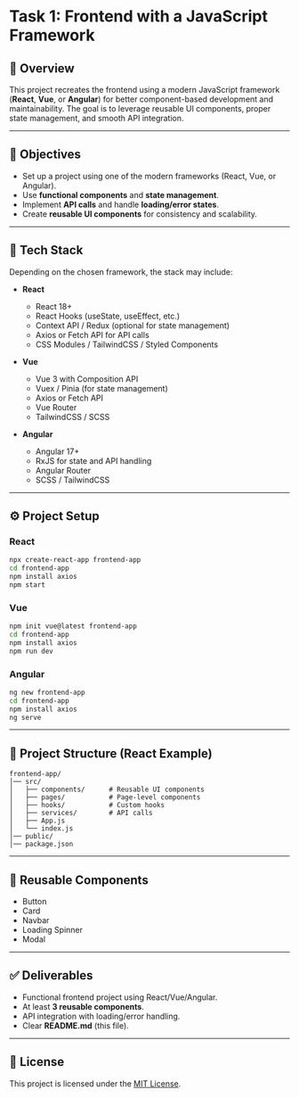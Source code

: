 # Task 1: Frontend with a JavaScript Framework

## 📌 Overview
This project recreates the frontend using a modern JavaScript framework (**React**, **Vue**, or **Angular**) for better component-based development and maintainability. The goal is to leverage reusable UI components, proper state management, and smooth API integration.

---

## 🎯 Objectives
- Set up a project using one of the modern frameworks (React, Vue, or Angular).
- Use **functional components** and **state management**.
- Implement **API calls** and handle **loading/error states**.
- Create **reusable UI components** for consistency and scalability.

---

## 🚀 Tech Stack
Depending on the chosen framework, the stack may include:

- **React**
  - React 18+
  - React Hooks (useState, useEffect, etc.)
  - Context API / Redux (optional for state management)
  - Axios or Fetch API for API calls
  - CSS Modules / TailwindCSS / Styled Components

- **Vue**
  - Vue 3 with Composition API
  - Vuex / Pinia (for state management)
  - Axios or Fetch API
  - Vue Router
  - TailwindCSS / SCSS

- **Angular**
  - Angular 17+
  - RxJS for state and API handling
  - Angular Router
  - SCSS / TailwindCSS

---

## ⚙️ Project Setup

### React
```bash
npx create-react-app frontend-app
cd frontend-app
npm install axios
npm start
````

### Vue

```bash
npm init vue@latest frontend-app
cd frontend-app
npm install axios
npm run dev
```

### Angular

```bash
ng new frontend-app
cd frontend-app
npm install axios
ng serve
```

---

## 📂 Project Structure (React Example)

```
frontend-app/
│── src/
│   ├── components/      # Reusable UI components
│   ├── pages/           # Page-level components
│   ├── hooks/           # Custom hooks
│   ├── services/        # API calls
│   ├── App.js
│   └── index.js
│── public/
│── package.json
```

---

## 🧩 Reusable Components

* Button
* Card
* Navbar
* Loading Spinner
* Modal

---

## ✅ Deliverables

* Functional frontend project using React/Vue/Angular.
* At least **3 reusable components**.
* API integration with loading/error handling.
* Clear **README.md** (this file).

---

## 📜 License

This project is licensed under the [MIT License](./LICENSE).
